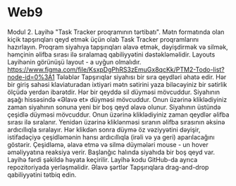 # Web9

Modul 2. Layihə "Task Tracker proqramının tərtibatı".
Mətn formatında olan kiçik tapşırıqları qeyd etmək üçün olab Task Tracker proqramlarını hazırlayın. Proqram siyahıya tapşırıqları əlavə etmək, dəyişdirmək və silmək, həmçinin əlifba sırası ilə sıralamaq qabiliyyətini dəstəkləməlidir.
Layouts
Layihənin görünüşü layout - a uyğun olmalıdır.
https://www.figma.com/file/KsxpDgPhRS3zEmuGx8qcKk/PTM2-Todo-list?node-id=0%3A1 
Tələblər
Tapşırıqlar siyahısı bir sıra qeydləri əhatə edir. 
Hər bir giriş sahəsi klaviaturadan ixtiyari mətn sətirini yaza biləcəyiniz bir sətirlik ölçüdə yerdən ibarətdir. 
Hər bir qeyddə sil düyməsi mövcuddur.
Siyahının aşağı hissəsində «Əlavə et» düyməsi mövcuddur. Onun üzərinə kliklədiyiniz zaman siyahının sonuna yeni bir boş qeyd əlavə olunur.
Siyahının üstündə çeşidlə düyməsi mövcuddur. Onun üzərinə kliklədiyiniz zaman qeydlər əlifba sırası ilə sıralanır. Yenidən üzərinə kliklənməsi sıranın əlifba sırasının əksinə ardıcıllıqla sıralayır. Hər klikdən sonra düymə öz vəziyyətini dəyişir, istifadəçiyə çeşidləmənin hansı ardıcıllıqla (irəli və ya geri) aparılacağını göstərir.
Çeşidləmə, əlavə etmə və silmə düymələri mouse - un hover əməliyyatına reaksiya verir.
Başlanğıc halında siyahıda bir boş qeyd var.
Layihə fərdi şəkildə həyata keçirilir. Layihə kodu GitHub-da ayrıca repozitoriyada yerləşməlidir.
Əlavə şərtlər
Tapşırıqlara drag-and-drop qabiliyyətini tətbiq edin.


